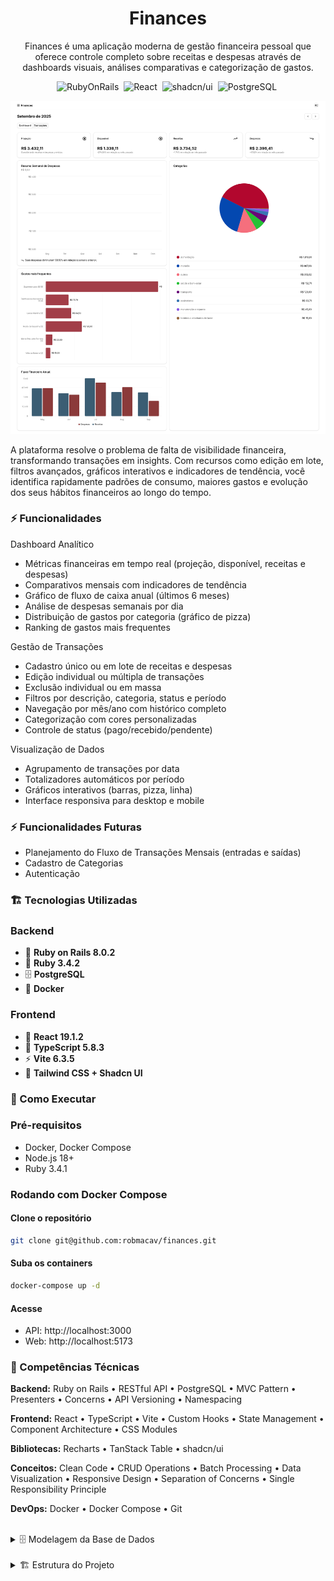 <div align="center">

  # Finances

  Finances é uma aplicação moderna de gestão financeira pessoal que oferece controle completo sobre receitas e despesas através de dashboards visuais, análises comparativas e categorização de gastos.

![RubyOnRails](https://img.shields.io/badge/version-8.0.2-brightgreen?logo=rubyonrails&label=RubyOnRails&labelColor=%23D30001&color=%235D5D5D)&nbsp;
![React](https://img.shields.io/badge/version-19.1.2-brightgreen?logo=react&label=React&labelColor=%23222222&color=%235D5D5D)&nbsp;
![shadcn/ui](https://img.shields.io/badge/shadcn%2Fui-components-brightgreen?logo=shadcnui&label=shadcn%2Fui&labelColor=%23000000&color=%235D5D5D)&nbsp;
![PostgreSQL](https://img.shields.io/badge/version-16.1-brightgreen?logo=postgresql&logoColor=white&label=PostgreSQL&labelColor=%234169E1&color=%235D5D5D)&nbsp;

</p>

  ![Dashboard](docs/dashboard.png)
</div>

<p>A plataforma resolve o problema de falta de visibilidade financeira, transformando transações em insights. Com recursos como edição em lote, filtros avançados, gráficos interativos e indicadores de tendência, você identifica rapidamente padrões de consumo, maiores gastos e evolução dos seus hábitos financeiros ao longo do tempo.</p>

### ⚡ Funcionalidades

Dashboard Analítico
- Métricas financeiras em tempo real (projeção, disponível, receitas e despesas)
- Comparativos mensais com indicadores de tendência
- Gráfico de fluxo de caixa anual (últimos 6 meses)
- Análise de despesas semanais por dia
- Distribuição de gastos por categoria (gráfico de pizza)
- Ranking de gastos mais frequentes

Gestão de Transações
- Cadastro único ou em lote de receitas e despesas
- Edição individual ou múltipla de transações
- Exclusão individual ou em massa
- Filtros por descrição, categoria, status e período
- Navegação por mês/ano com histórico completo
- Categorização com cores personalizadas
- Controle de status (pago/recebido/pendente)

Visualização de Dados
- Agrupamento de transações por data
- Totalizadores automáticos por período
- Gráficos interativos (barras, pizza, linha)
- Interface responsiva para desktop e mobile

### ⚡ Funcionalidades Futuras
- Planejamento do Fluxo de Transações Mensais (entradas e saídas)
- Cadastro de Categorias
- Autenticação

### 🏗️ Tecnologias Utilizadas

### Backend
- 🔴 **Ruby on Rails 8.0.2**
- 💎 **Ruby 3.4.2**
- 🗄️ **PostgreSQL**
- 🐳 **Docker**

### Frontend
- 🔵 **React 19.1.2**
- 📘 **TypeScript 5.8.3**
- ⚡ **Vite 6.3.5**
- 🎨 **Tailwind CSS + Shadcn UI**

<h3>🚀 Como Executar</h3>

### Pré-requisitos
- Docker, Docker Compose
- Node.js 18+
- Ruby 3.4.1

### Rodando com Docker Compose

#### Clone o repositório

```bash
git clone git@github.com:robmacav/finances.git
```

#### Suba os containers
```bash
docker-compose up -d
```

#### Acesse
- API: http://localhost:3000
- Web: http://localhost:5173

### 🔑 Competências Técnicas

**Backend:** Ruby on Rails • RESTful API • PostgreSQL • MVC Pattern • Presenters • Concerns • API Versioning • Namespacing

**Frontend:** React • TypeScript • Vite • Custom Hooks • State Management • Component Architecture • CSS Modules

**Bibliotecas:** Recharts • TanStack Table • shadcn/ui

**Conceitos:** Clean Code • CRUD Operations • Batch Processing • Data Visualization • Responsive Design • Separation of Concerns • Single Responsibility Principle

**DevOps:** Docker • Docker Compose • Git

<br>

<details>
<summary style="font-size:18x;">🗄️ Modelagem da Base de Dados</summary>

<br>

![Dashboard](docs/database.png)

</details>

<br>

<details>
<summary style="font-size:18x;">🏗️ Estrutura do Projeto</summary>

<br>

```
    ├── 🔴 api/ 
    │   ├── 📂 app/
    │   │   ├── 📂 controllers/
    │   │   │   ├── 📂 v1/
    │   │   │   │   ├── 📂 reports/
    │   │   │   │   │   ├── 💎 dashboard_controller.rb
    │   │   │   │   │   └── 💎 transactions_controller.rb
    │   │   │   │   ├── 📂 utils/
    │   │   │   │   │   └── 💎 transactions_controller.rb
    │   │   │   │   └── 💎 transactions_controller.rb
    │   │   │   └── 💎 application_controller.rb
    │   │   ├── 📂 models/
    │   │   │   ├── 📂 concerns/
    │   │   │   │   └── 💎 currency_formatable.rb
    │   │   │   ├── 💎 application_record.rb
    │   │   │   ├── 💎 category.rb
    │   │   │   ├── 💎 status.rb
    │   │   │   ├── 💎 transaction.rb
    │   │   │   └── 💎 user.rb
    │   │   └── 📂 presenters/
    │   │       └── 💎 transaction_presenter.rb
    │   ├── 🐳 Dockerfile
    │   └── 🐚 entrypoint.sh
    │
    ├── 🔵 web/
    │   ├── 📂 src/
    │   │   ├── 📂 api/
    │   │   │   ├── 📂 reports/
    │   │   │   │   ├── 📂 dashboard/
    │   │   │   │   │   └── 📘 fetchData.ts
    │   │   │   │   └── 📂 transactions/
    │   │   │   │       └── 📘 fetchByMonthYear.ts
    │   │   │   ├── 📂 utils/
    │   │   │   │   └── 📂 transactions/
    │   │   │   │       └── 📘 formDataFetch.ts
    │   │   │   └── 📘 transaction.ts
    │   │   ├── 📂 app/
    │   │   │   ├── 📂 pages/
    │   │   │   │   ├── 📂 dashboard/
    │   │   │   │   │   ├── ⚛️ AnnualCashFlowOverview.tsx
    │   │   │   │   │   ├── ⚛️ ExpensesByCategoryOverview.tsx
    │   │   │   │   │   ├── ⚛️ Index.tsx
    │   │   │   │   │   ├── ⚛️ KeyMetrics.tsx
    │   │   │   │   │   ├── ⚛️ MostFrequentExpensesOverview.tsx
    │   │   │   │   │   └── ⚛️ WeeklyExpensesOverview.tsx
    │   │   │   │   └── 📂 transactions/
    │   │   │   │       ├── 📂 dialogs/
    │   │   │   │       │   ├── ⚛️ DeleteDialog.tsx
    │   │   │   │       │   ├── ⚛️ DeleteMultiplesDialog.tsx
    │   │   │   │       │   ├── ⚛️ EditDialog.tsx
    │   │   │   │       │   ├── ⚛️ EditMultiplesDialog.tsx
    │   │   │   │       │   ├── ⚛️ FilterDialog.tsx
    │   │   │   │       │   ├── ⚛️ NewDialog.tsx
    │   │   │   │       │   └── ⚛️ ShowDialog.tsx
    │   │   │   │       ├── ⚛️ DataTablePagination.tsx
    │   │   │   │       ├── ⚛️ Index.tsx
    │   │   │   │       ├── ⚛️ MonthYearPickerOnly.tsx
    │   │   │   │       └── ⚛️ getColumns.tsx
    │   │   │   ├── ⚛️ MonthlyNavigation.tsx
    │   │   │   ├── ⚛️ ProfileDropdown.tsx
    │   │   │   └── ⚛️ SiteHeader.tsx
    │   │   ├── 📂 hooks/
    │   │   │   ├── 📂 reports/
    │   │   │   │   ├── 📂 dashboard/
    │   │   │   │   │   └── 📘 useData.ts
    │   │   │   │   └── 📘 useTransactionsByMonthYear.ts
    │   │   │   ├── 📂 utils/
    │   │   │   │   └── 💰 transactions/
    │   │   │   │       └── 📘 useFormData.ts
    │   │   │   └── 📘 use-mobile.ts
    │   │   ├── 📂 lib/
    │   │   │   ├── 📘 api.ts
    │   │   │   └── 📘 utils.ts
    │   │   ├── ⚛️ App.tsx
    │   │   ├── ⚛️ main.tsx
    │   ├── 📂 types/
    │   │   └── 📂 reports/
    │   │       ├── 📘 DashboardData.ts
    │   │       └── 📘 Transaction.ts
    │   ├── 🌐 index.html
    │
    ├── 🐳 docker-compose.yml
```
</details>

